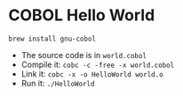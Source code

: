# COBOL Hello World

`brew install gnu-cobol`

* The source code is in `world.cobol`
* Compile it: `cobc -c -free -x world.cobol`
* Link it: `cobc -x -o HelloWorld world.o`
* Run it: `./HelloWorld`
